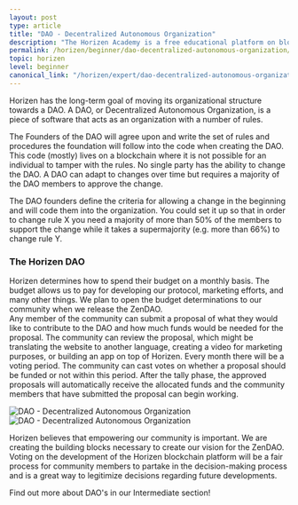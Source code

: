 ```yaml
---
layout: post
type: article
title: "DAO - Decentralized Autonomous Organization"
description: "The Horizen Academy is a free educational platform on blockchain technology, cryptocurrency, and privacy. Over time our foundation will become a Decentralized Autonomous Organization (DAO). We discuss this technology at a beginner level in this article."
permalink: /horizen/beginner/dao-decentralized-autonomous-organization/
topic: horizen
level: beginner
canonical_link: "/horizen/expert/dao-decentralized-autonomous-organization/"
---
```


Horizen has the long-term goal of moving its organizational structure towards a DAO. A DAO, or Decentralized Autonomous Organization, is a piece of software that acts as an organization with a number of rules.

The Founders of the DAO will agree upon and write the set of rules and procedures the foundation will follow into the code when creating the DAO. This code (mostly) lives on a blockchain where it is not possible for an individual to tamper with the rules. No single party has the ability to change the DAO. A DAO can adapt to changes over time but requires a majority of the DAO members to approve the change.

The DAO founders define the criteria for allowing a change in the beginning and will code them into the organization. You could set it up so that in order to change rule X you need a majority of more than 50% of the members to support the change while it takes a supermajority (e.g. more than 66%) to change rule Y.

### The Horizen DAO

Horizen determines how to spend their budget on a monthly basis. The budget allows us to pay for developing our protocol, marketing efforts, and many other things. We plan to open the budget determinations to our community when we release the ZenDAO.  
Any member of the community can submit a proposal of what they would like to contribute to the DAO and how much funds would be needed for the proposal. The community can review the proposal, which might be translating the website to another language, creating a video for marketing purposes, or building an app on top of Horizen. Every month there will be a voting period. The community can cast votes on whether a proposal should be funded or not within this period. After the tally phase, the approved proposals will automatically receive the allocated funds and the community members that have submitted the proposal can begin working.

![DAO - Decentralized Autonomous Organization](/assets/post_files/horizen/beginner/dao-decentralized-autonomous-organization/DAO_D.jpg)
![DAO - Decentralized Autonomous Organization](/assets/post_files/horizen/beginner/dao-decentralized-autonomous-organization/DAO_M.jpg)

Horizen believes that empowering our community is important. We are creating the building blocks necessary to create our vision for the ZenDAO. Voting on the development of the Horizen blockchain platform will be a fair process for community members to partake in the decision-making process and is a great way to legitimize decisions regarding future developments.

Find out more about DAO's in our Intermediate section!
